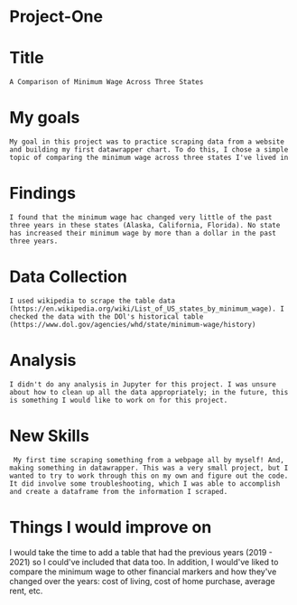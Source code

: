# Project-One
 

   # Title
    A Comparison of Minimum Wage Across Three States
   # My goals
    My goal in this project was to practice scraping data from a website and building my first datawrapper chart. To do this, I chose a simple topic of comparing the minimum wage across three states I've lived in
   # Findings
    I found that the minimum wage hac changed very little of the past three years in these states (Alaska, California, Florida). No state has increased their minimum wage by more than a dollar in the past three years.
   # Data Collection
    I used wikipedia to scrape the table data (https://en.wikipedia.org/wiki/List_of_US_states_by_minimum_wage). I checked the data with the DOl's historical table (https://www.dol.gov/agencies/whd/state/minimum-wage/history)
   # Analysis
    I didn't do any analysis in Jupyter for this project. I was unsure about how to clean up all the data appropriately; in the future, this is something I would like to work on for this project.
   # New Skills
     My first time scraping something from a webpage all by myself! And, making something in datawrapper. This was a very small project, but I wanted to try to work through this on my own and figure out the code. It did involve some troubleshooting, which I was able to accomplish and create a dataframe from the information I scraped.
   # Things I would improve on
   I would take the time to add a table that had the previous years (2019 - 2021) so I could've included that data too. In addition, I would've liked to compare the minimum wage to other financial markers and how they've changed over the years: cost of living, cost of home purchase, average rent, etc.
